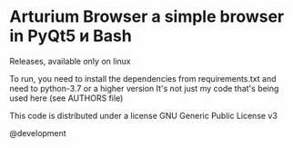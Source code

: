 # Arturium Browser a simple browser in PyQt5 и Bash
Releases, available only on linux

To run, you need to install the dependencies from requirements.txt and need to python-3.7 or a higher version
It's not just my code that's being used here (see AUTHORS file)

This code is distributed under a license GNU Generic Public License v3


@development
